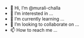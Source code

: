 - 👋 Hi, I’m @murali-challa
- 👀 I’m interested in ...
- 🌱 I’m currently learning ...
- 💞️ I’m looking to collaborate on ...
- 📫 How to reach me ...

<!---
murali-challa/murali-challa is a ✨ special ✨ repository because its `README.md` (this file) appears on your GitHub profile.
You can click the Preview link to take a look at your changes.
--->
